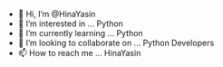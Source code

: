 - 👋 Hi, I’m @HinaYasin 
- 👀 I’m interested in ... Python
- 🌱 I’m currently learning ... Python
- 💞️ I’m looking to collaborate on ... Python Developers
- 📫 How to reach me ... HinaYasin

<!---
HinaYasin/HinaYasin is a ✨ special ✨ repository because its `README.md` (this file) appears on your GitHub profile.
You can click the Preview link to take a look at your changes.
--->
